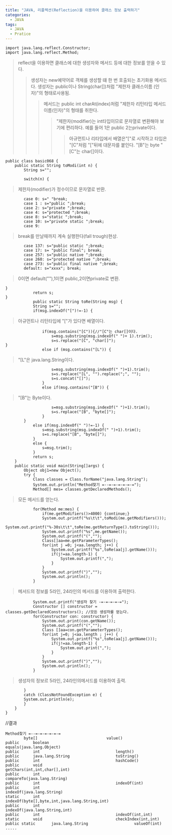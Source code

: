 ```yaml
---
title: "JAVA, 리플렉션(Reflection)을 이용하여 클래스 정보 출력하기"
categories:
  - JAVA
tags:
  - JAVA
  - Pratice
---
```


	import java.lang.reflect.Constructor;
	import java.lang.reflect.Method;

>reflect을 이용하면 클래스에 대한 생성자와 메서드 등에 대한 정보를 얻을 수 있다.
>>생성자는 new예약어로 객체를 생성할 떄 한 번 호출되는 초기화용 메서드다. 생성자는 public이나 String(char[])처럼 "제한자 클래스이름 (인자)"의 형태로사용됨.
>>>메서드는 public int charAt(index)처럼 "제한자 리턴타입 메서드이름(인자)"의 형태를 취한다.
>>>>"제한자(modifier)는 int타입이므로 문자열로 변환해야 보기에 편리하다. 예를 들어 1은 public 2는private이다. 
>>>>>아규먼트나 리타입에서 배열은"["로 시작하고 타입은 "[C"처럼 "["뒤에 대문자를 붙인다. "[B"는 byte "[C"는 char[]이다.

	public class basic068 {
		public static String toModi(int n) {
			String s=""; 
			
			switch(n) { 

>제한자(modifier)가 정수이므로 문자열로 반환.

			case 0: s=" "break; 
			case 1 : s="public ";break;  
			case 2: s="private ";break;  
			case 4: s="protected ";break;  
			case 8: s="static ";break; 
			case 10: s="private static ";break; 
			case 9: 

>break를 만날때까지 계속 실행한다(fall trough)현상.

			case 137: s="public static ";break; 
			case 17: s= "public final"; break;
			case 257: s="public native ";break;  
			case 260: s="protected native ";break;  
			case 273: s="public final native ";break;  
			default: s="xxxx"; break; 

>0이면 default(""),1이면 public,2이면private로 변환.

	}
				return s;  
	}
				public static String toRe(String msg) {
				String s=""; 
				if(msg.indexOf("[")!=-1) { 

>아규먼트나 리턴타입에 "["가 있다면 배열이다.

					if(msg.contains("[C")){//"[C"는 char[]이다.
						s=msg.substring(msg.indexOf(" ")+ 1).trim();
						s=s.replace("[C", "char[]"); 
	}
					else if (msg.contains("[L")) { 

>"[L"은 java.lang.String이다.

						s=msg.substring(msg.indexOf(" ")+1).trim();
						s=s.replace("[L", "").replace(";", "");
						s=s.concat("[]");
					}
					else if(msg.contains("[B")) {
						
>"[B"는 Byte이다.

						s=msg.substring(msg.indexOf(" ")+1).trim();
						s=s.replace("[B", "byte[]");
					}
			}
				else if(msg.indexOf(" ")!=-1) {
					s=msg.substring(msg.indexOf(" ")+1).trim();
					s=s.replace("[B", "byte[]");
				}
				else {
					s=msg.trim();
				}
				return s;
		}
		public static void main(String[]args) {
			Object obj1=new Object();
			try {
				Class classes = Class.forName("java.lang.String");
				System.out.println("Method찾기 =--=-=-=-=-=-=");
				Method[] mes= classes.getDeclaredMethods();

>모든 메서드를 얻는다.

				for(Method me:mes) {
					if(me.getModifiers()>4000) {continue;}
					System.out.printf("%s\t\t",toModi(me.getModifiers()));
					System.out.printf("%-30s\t\t",toRe(me.getReturnType().toString()));
					System.out.printf("%s",me.getName());
					System.out.printf("(","");
					Class[]aa=me.getParameterTypes();
					for(int j =0; j<aa.length; j++) {
						System.out.printf("%s",toRe(aa[j].getName()));
						if(j!=aa.length-1) {
							System.out.printf(",");
						}
					}
					System.out.printf(")","");
					System.out.println();
				}

>메서드의 정보를 5라인, 24라인의 메서드를 이용하여 출력한다.

				System.out.printf("생성자 찾기 -=-=-=-=-=");
				Constructor [] constructor = classes.getDeclaredConstructors(); //모든 생성자를 얻는다.
				for(Constructor con: constructor) {
					System.out.print(con.getName());
					System.out.printf("(","");
					Class []aa=con.getParameterTypes();
					for(int j=0; j<aa.length ; j++) {
						System.out.printf("%s",toRe(aa[j].getName()));
						if(j!=aa.length-1) {
							System.out.print(",");
						}
					}
					System.out.printf(")","");
					System.out.println();
				}

>생성자의 정보르 5라인, 24라인의메서드를 이용하여 출력.

			}
			catch (ClassNotFoundException e) {
			System.out.println(e);
			}
		}
	}

//결과

	Method찾기 =--=-=-=-=-=-=
			byte[]                        		value()
	public 		boolean                       		equals(java.lang.Object)
	public 		int                           		length()
	public 		java.lang.String              		toString()
	public 		int                           		hashCode()
	public 		void                          		getChars(int,int,char[],int)
	public 		int                           		compareTo(java.lang.String)
	public 		int                           		indexOf(int)
	public 		int                           		indexOf(java.lang.String)
	static 		int                           		indexOf(byte[],byte,int,java.lang.String,int)
	public 		int                           		indexOf(java.lang.String,int)
	public 		int                           		indexOf(int,int)
	static 		void                          		checkIndex(int,int)
	public static 		java.lang.String              		valueOf(int)
	.....